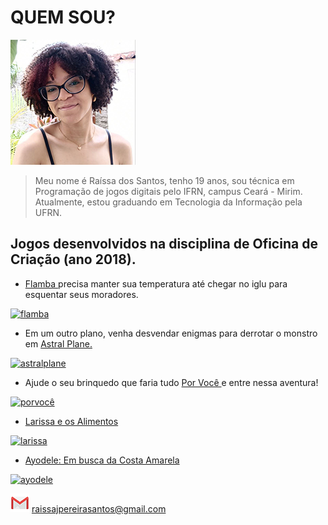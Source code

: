# QUEM SOU?

   ![imagem2](perfil.png)

> Meu nome é Raíssa dos Santos, tenho 19 anos, sou técnica em Programação de jogos digitais pelo IFRN, campus Ceará - Mirim. Atualmente, estou graduando em Tecnologia da Informação pela UFRN.

## Jogos desenvolvidos na disciplina de Oficina de Criação (ano 2018).

  - <a href="http://raixasantos.github.io/Flamba/" target="_blank"> Flamba </a> precisa manter sua temperatura até chegar no iglu para esquentar seus moradores.

<a href="https://raixasantos.github.io/flamba.png" target="_blank"> ![flamba](https://raixasantos.github.io/flamba.png) </a>

  - Em um outro plano, venha desvendar enigmas para derrotar o monstro em <a href="http://raixasantos.github.io/AstralPlane/" target="_blank"> Astral Plane. </a>

<a href="https://raixasantos.github.io/astralplane.png" target="_blank"> ![astralplane](https://raixasantos.github.io/astralplane.png) </a>

  - Ajude o seu brinquedo que faria tudo <a href="http://raixasantos.github.io/ForU/" target="_blank"> Por Você </a> e entre nessa aventura!
  
<a href="https://raixasantos.github.io/porvocê.png" target="_blank"> ![porvocê](https://raixasantos.github.io/porvocê.png) </a>

  - <a href="http://raixasantos.github.io/LARISSAEOSALIMENTOS/" target="_blank"> Larissa e os Alimentos </a> 
  
<a href="https://raixasantos.github.io/larissaeosalimentos.png" target="_blank"> ![larissa](https://raixasantos.github.io/larissaeosalimentos.png) </a>

- <a href="http://raixasantos.github.io/AYODELE/" target="_blank"> Ayodele: Em busca da Costa Amarela </a>  
  
<a href="https://raixasantos.github.io/ayodele.png" target="_blank"> ![ayodele](https://raixasantos.github.io/ayodele.png) </a>




![gmail](gmail.png)  raissajpereirasantos@gmail.com
